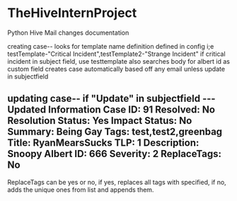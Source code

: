 # TheHiveInternProject
Python Hive Mail changes documentation

creating case--
looks for template name definition defined in config
i;e testTemplate-"Critical Incident",testTemplate2-"Strange Incident"
if critical incident in subject field, use testtemplate
also searches body for albert id as custom field
creates case automatically based off any email unless update in subjectfield

updating case--
if "Update" in subjectfield
---Updated Information
Case ID: 91
Resolved: No
Resolution Status: Yes
Impact Status: No
Summary: Being Gay
Tags: test,test2,greenbag
Title: RyanMearsSucks
TLP: 1
Description: Snoopy
Albert ID: 666
Severity: 2
ReplaceTags: No
---
ReplaceTags can be yes or no, if yes, replaces all tags with specified, if no, adds the unique ones from list and appends them.
